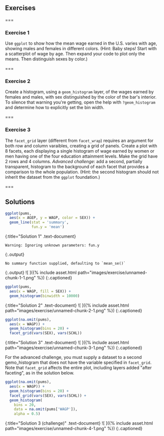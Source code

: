 ---
---

## Exercises

===

### Exercise 1

Use `ggplot` to show how the mean wage earned in the U.S. varies with age,
showing males and females in different colors. (Hint: Baby steps! Start with a
scatterplot of wage by age. Then expand your code to plot only the means. Then
distinguish sexes by color.)

===

### Exercise 2

Create a histogram, using a `geom_histogram` layer, of the wages earned by
females and males, with sex distinguished by the color of the bar's interior. To
silence that warning you're getting, open the help with `?geom_histogram` and
determine how to explicitly set the bin width.

===

### Exercise 3

The `facet_grid` layer (different from `facet_wrap`) requires an argument for
both row and column varaibles, creating a grid of panels. Create a plot with 8
facets, each displaying a single histogram of wage earned by women or men having
one of the four education attainment levels. Make the grid have 2 rows and 4
columns. *Advanced challenge*: add a second, partially transparent, histogram to
the background of each facet that provides a comparison to the whole population.
(Hint: the second histogram should not inherit the dataset from the `ggplot`
foundation.)

===

## Solutions



~~~r
ggplot(pums,
  aes(x = AGEP, y = WAGP, color = SEX)) +
  geom_line(stat = 'summary',
            fun.y = 'mean')
~~~
{:title="Solution 1" .text-document}


~~~
Warning: Ignoring unknown parameters: fun.y
~~~
{:.output}


~~~
No summary function supplied, defaulting to `mean_se()`
~~~
{:.output}
![ ]({% include asset.html path="images/exercise/unnamed-chunk-1-1.png" %})
{:.captioned}



~~~r
ggplot(pums,
  aes(x = WAGP, fill = SEX)) +
  geom_histogram(binwidth = 10000)
~~~
{:title="Solution 2" .text-document}
![ ]({% include asset.html path="images/exercise/unnamed-chunk-2-1.png" %})
{:.captioned}



~~~r
ggplot(na.omit(pums),
  aes(x = WAGP)) +
  geom_histogram(bins = 20) +
  facet_grid(vars(SEX), vars(SCHL))
~~~
{:title="Solution 3" .text-document}
![ ]({% include asset.html path="images/exercise/unnamed-chunk-3-1.png" %})
{:.captioned}

For the advanced challenge, you must supply a dataset to a second gemo_histogram
that does not have the variable specified in `facet_grid`. Note that
`facet_grid` affects the entire plot, including layers added "after faceting",
as in the solution below.



~~~r
ggplot(na.omit(pums),
  aes(x = WAGP)) +
  geom_histogram(bins = 20) +
  facet_grid(vars(SEX), vars(SCHL)) +
  geom_histogram(
    bins = 20,
    data = na.omit(pums['WAGP']),
    alpha = 0.5)
~~~
{:title="Solution 3 (challenge)" .text-document}
![ ]({% include asset.html path="images/exercise/unnamed-chunk-4-1.png" %})
{:.captioned}
